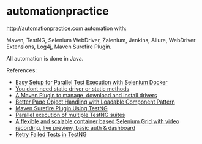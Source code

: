 # automationpractice
http://automationpractice.com automation with:

Maven, TestNG, Selenium WebDriver, Zalenium, Jenkins, Allure, WebDriver Extensions, Log4j, Maven Surefire Plugin. 

All automation is done in Java.

References:
* [Easy Setup for Parallel Test Execution with Selenium Docker](https://sqadays.com/en/talk/62825)
* [You dont need static driver or static methods](https://seleniumjava.com/2017/12/23/you-dont-need-static-driver-or-static-methods/)
* [A Maven Plugin to manage, download and install drivers](https://github.com/webdriverextensions/webdriverextensions)
* [Better Page Object Handling with Loadable Component Pattern](https://sqadays.com/en/talk/43381)
* [Maven Surefire Plugin Using TestNG](https://maven.apache.org/surefire-archives/surefire-2.21.0/maven-surefire-plugin/examples/testng.html)
* [Parallel execution of multiple TestNG suites](https://rationaleemotions.wordpress.com/2016/03/29/parallel-execution-of-multiple-testng-suites/)
* [A flexible and scalable container based Selenium Grid with video recording, live preview, basic auth & dashboard](https://opensource.zalando.com/zalenium/)
* [Retry Failed Tests in TestNG](http://toolsqa.com/selenium-webdriver/retry-failed-tests-testng/)